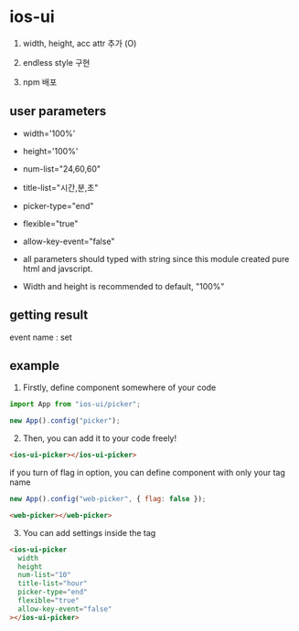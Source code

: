 # ios-ui

1. width, height, acc attr 추가 (O)

2. endless style 구현

3. npm 배포

## user parameters

- width='100%'

- height='100%'

- num-list="24,60,60"

- title-list="시간,분,초"

- picker-type="end"

- flexible="true"

- allow-key-event="false"

* all parameters should typed with string since this module created pure html and javscript.

* Width and height is recommended to default, "100%"


## getting result

event name : set

## example

1. Firstly, define component somewhere of your code

```js
import App from "ios-ui/picker";

new App().config("picker");
```

2. Then, you can add it to your code freely!

```html
<ios-ui-picker></ios-ui-picker>
```

if you turn of flag in option, you can define component with only your tag name

```js
new App().config("web-picker", { flag: false });
```

```html
<web-picker></web-picker>
```

3. You can add settings inside the tag

```html
<ios-ui-picker
  width
  height
  num-list="10"
  title-list="hour"
  picker-type="end"
  flexible="true"
  allow-key-event="false"
></ios-ui-picker>
```
